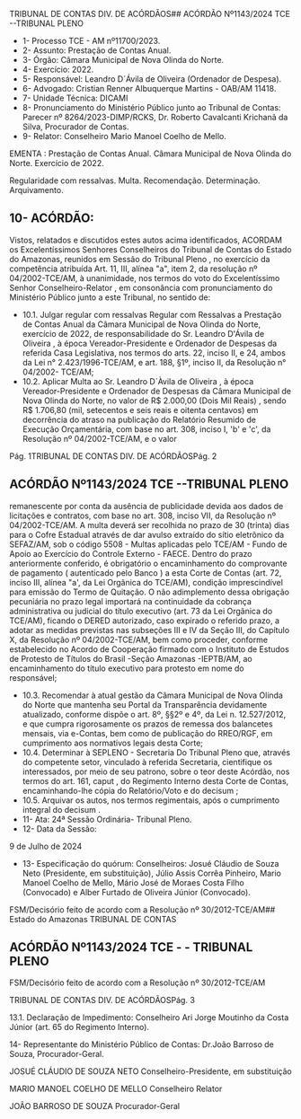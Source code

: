 TRIBUNAL DE CONTAS DIV. DE ACÓRDÃOS## ACÓRDÃO Nº1143/2024  TCE --TRIBUNAL PLENO

- 1- Processo TCE - AM nº11700/2023.
- 2- Assunto: Prestação de Contas Anual.
- 3- Órgão: Câmara Municipal de Nova Olinda do Norte.
- 4- Exercício: 2022.
- 5- Responsável: Leandro D´Ávila de Oliveira (Ordenador de Despesa).
- 6- Advogado: Cristian Renner Albuquerque Martins - OAB/AM 11418.
- 7- Unidade Técnica: DICAMI
- 8- Pronunciamento  do  Ministério  Público  junto  ao  Tribunal  de  Contas: Parecer  nº 8264/2023-DIMP/RCKS,  Dr.  Roberto  Cavalcanti  Krichanã  da  Silva,  Procurador  de Contas.
- 9- Relator: Conselheiro Mario Manoel Coelho de Mello.

EMENTA : Prestação  de  Contas  Anual. Câmara Municipal  de  Nova  Olinda  do  Norte.  Exercício  de 2022.

Regularidade com ressalvas. Multa. Recomendação. Determinação. Arquivamento.

## 10-  ACÓRDÃO:

Vistos, relatados e discutidos estes autos acima identificados, ACORDAM os Excelentíssimos Senhores Conselheiros do Tribunal de Contas do Estado do Amazonas, reunidos em Sessão do Tribunal Pleno , no exercício da competência atribuída Art. 11, III, alínea "a", item 2, da resolução nº 04/2002-TCE/AM, à unanimidade, nos termos do voto do Excelentíssimo Senhor Conselheiro-Relator , em consonância com pronunciamento do Ministério Público junto a este Tribunal, no sentido de:

- 10.1. Julgar regular com ressalvas Regular com Ressalvas a Prestação de  Contas  Anual  da  Câmara  Municipal  de  Nova  Olinda  do  Norte, exercício de 2022, de responsabilidade do Sr. Leandro D'Ávila de Oliveira , à época Vereador-Presidente e Ordenador de Despesas da referida  Casa  Legislativa,  nos  termos  do  arts.  22,  inciso  II,  e  24, ambos da Lei n° 2.423/1996-TCE/AM, e art. 188, §1º, inciso II, da Resolução n° 04/2002- TCE/AM;
- 10.2. Aplicar  Multa ao Sr.  Leandro  D´Àvila  de  Oliveira , à  época Vereador-Presidente e Ordenador de Despesas da Câmara Municipal de Nova Olinda do Norte, no valor de R$ 2.000,00 (Dois Mil  Reais) ,  sendo R$  1.706,80  (mil,  setecentos  e  seis  reais  e oitenta  centavos) em  decorrência  do  atraso  na  publicação  do Relatório Resumido de Execução Orçamentária, com base no art. 308, inciso I, 'b' e 'c', da Resolução nº 04/2002-TCE/AM, e o valor

Pág. 1TRIBUNAL DE CONTAS DIV. DE ACÓRDÃOSPág. 2

## ACÓRDÃO Nº1143/2024  TCE --TRIBUNAL PLENO

remanescente  por  conta  da  ausência  de  publicidade  devida  aos dados de licitações e contratos, com base no art. 308, inciso VII, da Resolução  nº  04/2002-TCE/AM.  A  multa  deverá  ser  recolhida  no prazo de 30 (trinta) dias para o Cofre Estadual através de dar avulso extraído do sítio eletrônico da SEFAZ/AM, sob o código 5508 - Multas aplicadas pelo TCE/AM - Fundo de Apoio ao Exercício do Controle Externo  -  FAECE.  Dentro  do  prazo  anteriormente  conferido,  é obrigatório o encaminhamento  do  comprovante  de  pagamento ( autenticado pelo Banco ) a esta Corte de Contas (art. 72, inciso III, alínea  "a',  da  Lei  Orgânica  do  TCE/AM),  condição  imprescindível para emissão do Termo de Quitação. O não adimplemento dessa obrigação pecuniária no prazo legal importará na continuidade da cobrança administrativa ou judicial do título executivo (art. 73 da Lei Orgânica do TCE/AM), ficando o DERED autorizado, caso expirado o referido prazo, a adotar as medidas previstas nas subseções III e IV da Seção III, do Capítulo X, da Resolução nº 04/2002-TCE/AM, bem como proceder, conforme estabelecido no Acordo de Cooperação  firmado  com  o  Instituto  de  Estudos  de  Protesto  de Títulos do Brasil -Seção Amazonas -IEPTB/AM, ao encaminhamento  do  título  executivo  para  protesto  em  nome  do responsável;

- 10.3. Recomendar à atual gestão da Câmara Municipal de Nova Olinda do Norte que mantenha seu Portal da Transparência devidamente atualizado, conforme  dispõe  o  art. 8º, §§2º  e 4º, da  Lei n. 12.527/2012,  e  que  cumpra rigorosamente  os prazos  de  remessa dos balancetes mensais, via e-Contas, bem como de publicação do RREO/RGF, em cumprimento aos normativos legais desta Corte;
- 10.4. Determinar à SEPLENO - Secretaria Do Tribunal Pleno que, através do competente setor, vinculado à referida Secretaria, cientifique os interessados, por meio de seu patrono, sobre o teor deste Acórdão, nos termos do art. 161, caput , do Regimento Interno desta Corte de Contas, encaminhando-lhe cópia do Relatório/Voto e do decisum ;
- 10.5. Arquivar os  autos,  nos  termos  regimentais,  após  o  cumprimento integral do decisum .
- 11-  Ata: 24ª Sessão Ordinária- Tribunal Pleno.
- 12-  Data da Sessão:

9 de Julho de 2024

- 13-  Especificação do quórum: Conselheiros: Josué Cláudio de Souza Neto (Presidente, em substituição), Júlio Assis Corrêa Pinheiro, Mario Manoel Coelho de Mello, Mário José de Moraes Costa Filho (Convocado) e Alber Furtado de Oliveira Júnior (Convocado).

FSM/Decisório feito de acordo com a Resolução nº 30/2012-TCE/AM## Estado do Amazonas TRIBUNAL DE CONTAS

## ACÓRDÃO Nº1143/2024  TCE - - TRIBUNAL PLENO

FSM/Decisório feito de acordo com a Resolução nº 30/2012-TCE/AM

TRIBUNAL DE CONTAS DIV. DE ACÓRDÃOSPág. 3

13.1. Declaração de Impedimento: Conselheiro Ari Jorge Moutinho da Costa Júnior (art. 65 do Regimento Interno).

14-  Representante  do  Ministério  Público  de  Contas: Dr.João  Barroso  de  Souza, Procurador-Geral.

JOSUÉ CLÁUDIO DE SOUZA NETO Conselheiro-Presidente, em substituição

MARIO MANOEL COELHO DE MELLO Conselheiro Relator

JOÃO BARROSO DE SOUZA Procurador-Geral